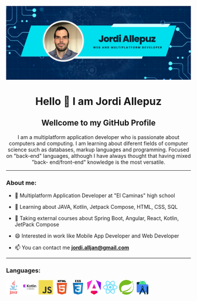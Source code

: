 <div  id="header" align="center">
    <img src="https://github.com/Jordi-Allepuz/Jordi-Allepuz/blob/main/gitprofile.png" title="encabezado" alt="encabezado"/>
    <h1 align="center">Hello &#128075 I am Jordi Allepuz</h1>
    <h2 align="center">Wellcome to my GitHub Profile</h2>
    <p align="center" >
        I am a multiplatform application developer who is passionate about computers and computing. I am learning about diferent fields of computer         science such as databases, markup languages and programming. Focused on "back-end" languages, although I have always thought that having mixed "back-         end/front-end" knowledge is the most versatile.  
    </p>
</div>


---
### About me:
- 🥇 Multiplatform Application Developer at "El Caminas" high school 

- 🌱 Learning about JAVA, Kotlin, Jetpack Compose, HTML, CSS, SQL

- 💪 Taking external courses about Spring Boot, Angular, React, Kotlin, JetPack Compose

- 😄 Interested in work like Mobile App Developer and Web Developer

- 📫 You can contact me **jordi.alljan@gmail.com**

---
<div align="left">
    <h3>Languages:</h3>
    <div>
        <img src="https://github.com/devicons/devicon/blob/master/icons/java/java-original-wordmark.svg" title="java" alt="java" width="40" height="40"/>
        <img src="https://github.com/devicons/devicon/blob/master/icons/kotlin/kotlin-original-wordmark.svg" title="kotlin" alt="kotlin" width="40" height="40"/>
        <img src="https://github.com/devicons/devicon/blob/master/icons/javascript/javascript-original.svg" title="javascript" alt="javascript" width="40" height="40"/>
        <img src="https://github.com/devicons/devicon/blob/master/icons/html5/html5-original-wordmark.svg" title="html5" alt="html5" width="40" height="40"/>
        <img src="https://github.com/devicons/devicon/blob/master/icons/css3/css3-original-wordmark.svg" title="css3" alt="css3" width="40" height="40"/>
        <img src="https://github.com/devicons/devicon/blob/master/icons/angular/angular-original.svg" title="angular" alt="angular" width="40" height="40"/>
        <img src="https://github.com/devicons/devicon/blob/master/icons/react/react-original.svg" title="react" alt="react" width="40" height="40"/>
        <img src="https://github.com/devicons/devicon/blob/master/icons/spring/spring-original.svg" title="springboot" alt="springboot" width="40" height="40"/>
        <img src="https://github.com/devicons/devicon/blob/master/icons/androidstudio/androidstudio-original.svg" title="androidstudio" alt="androidstudio" width="40" height="40"/>
    </div>
</div>




